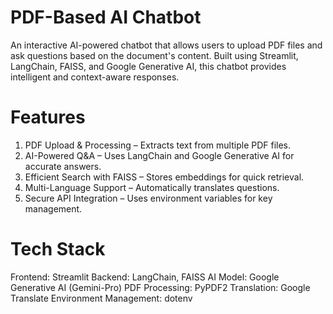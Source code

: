 # PDF-Based AI Chatbot
An interactive AI-powered chatbot that allows users to upload PDF files and ask questions based on the document's content. 
Built using Streamlit, LangChain, FAISS, and Google Generative AI, this chatbot provides intelligent and context-aware responses.

# Features
1. PDF Upload & Processing – Extracts text from multiple PDF files.
2. AI-Powered Q&A – Uses LangChain and Google Generative AI for accurate answers.
3. Efficient Search with FAISS – Stores embeddings for quick retrieval.
4. Multi-Language Support – Automatically translates questions.
5. Secure API Integration – Uses environment variables for key management.

# Tech Stack
Frontend: Streamlit
Backend: LangChain, FAISS
AI Model: Google Generative AI (Gemini-Pro)
PDF Processing: PyPDF2
Translation: Google Translate
Environment Management: dotenv

